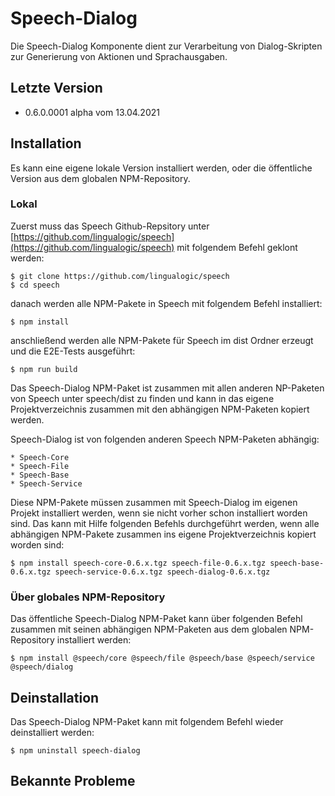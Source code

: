 # Speech-Dialog

Die Speech-Dialog Komponente dient zur Verarbeitung von Dialog-Skripten zur Generierung von Aktionen und Sprachausgaben.


## Letzte Version

* 0.6.0.0001 alpha vom 13.04.2021


## Installation

Es kann eine eigene lokale Version installiert werden, oder die öffentliche Version aus dem globalen NPM-Repository.


### Lokal

Zuerst muss das Speech Github-Repsitory unter [https://github.com/lingualogic/speech](https://github.com/lingualogic/speech) mit folgendem Befehl geklont werden:

    $ git clone https://github.com/lingualogic/speech
    $ cd speech

danach werden alle NPM-Pakete in Speech mit folgendem Befehl installiert:

    $ npm install

anschließend werden alle NPM-Pakete für Speech im dist Ordner erzeugt und die E2E-Tests ausgeführt:

    $ npm run build

Das Speech-Dialog NPM-Paket ist zusammen mit allen anderen NP-Paketen von Speech unter speech/dist zu finden und kann in das eigene Projektverzeichnis zusammen mit den abhängigen NPM-Paketen kopiert werden.

Speech-Dialog ist von folgenden anderen Speech NPM-Paketen abhängig:

    * Speech-Core
    * Speech-File
    * Speech-Base
    * Speech-Service

Diese NPM-Pakete müssen zusammen mit Speech-Dialog im eigenen Projekt installiert werden, wenn sie nicht vorher schon installiert worden sind. Das kann mit Hilfe folgenden Befehls durchgeführt werden, wenn alle abhängigen NPM-Pakete zusammen ins eigene Projektverzeichnis kopiert worden sind:

    $ npm install speech-core-0.6.x.tgz speech-file-0.6.x.tgz speech-base-0.6.x.tgz speech-service-0.6.x.tgz speech-dialog-0.6.x.tgz


### Über globales NPM-Repository

Das öffentliche Speech-Dialog NPM-Paket kann über folgenden Befehl zusammen mit seinen abhängigen NPM-Paketen aus dem globalen NPM-Repository installiert werden:

    $ npm install @speech/core @speech/file @speech/base @speech/service @speech/dialog


## Deinstallation

Das Speech-Dialog NPM-Paket kann mit folgendem Befehl wieder deinstalliert werden:

    $ npm uninstall speech-dialog


## Bekannte Probleme
